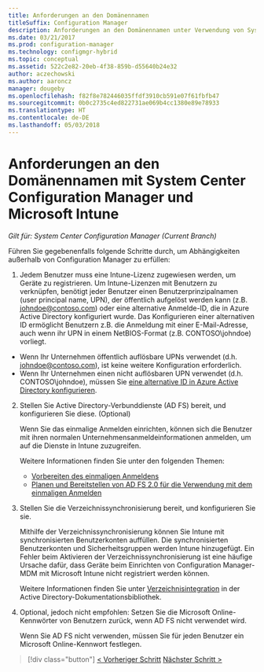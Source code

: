```yaml
---
title: Anforderungen an den Domänennamen
titleSuffix: Configuration Manager
description: Anforderungen an den Domänennamen unter Verwendung von System Center Configuration Manager.
ms.date: 03/21/2017
ms.prod: configuration-manager
ms.technology: configmgr-hybrid
ms.topic: conceptual
ms.assetid: 522c2e82-20eb-4f38-859b-d55640b24e32
author: aczechowski
ms.author: aaroncz
manager: dougeby
ms.openlocfilehash: f82f8e782446035ffdf3910cb591e07f61fbfb47
ms.sourcegitcommit: 0b0c2735c4ed822731ae069b4cc1380e89e78933
ms.translationtype: HT
ms.contentlocale: de-DE
ms.lasthandoff: 05/03/2018
---
```

# <a name="confirm-domain-name-requirements-with-system-center-configuration-manager-and-microsoft-intune"></a>Anforderungen an den Domänennamen mit System Center Configuration Manager und Microsoft Intune

*Gilt für: System Center Configuration Manager (Current Branch)*

Führen Sie gegebenenfalls folgende Schritte durch, um Abhängigkeiten außerhalb von Configuration Manager zu erfüllen:

1. Jedem Benutzer muss eine Intune-Lizenz zugewiesen werden, um Geräte zu registrieren. Um Intune-Lizenzen mit Benutzern zu verknüpfen, benötigt jeder Benutzer einen Benutzerprinzipalnamen (user principal name, UPN), der öffentlich aufgelöst werden kann (z.B. johndoe@contoso.com) oder eine alternative Anmelde-ID, die in Azure Active Directory konfiguriert wurde. Das Konfigurieren einer alternativen ID ermöglicht Benutzern z.B. die Anmeldung mit einer E-Mail-Adresse, auch wenn ihr UPN in einem NetBIOS-Format (z.B. CONTOSO\johndoe) vorliegt.

  - Wenn Ihr Unternehmen öffentlich auflösbare UPNs verwendet (d.h. johndoe@contoso.com), ist keine weitere Konfiguration erforderlich.
  - Wenn Ihr Unternehmen einen nicht auflösbaren UPN verwendet (d.h. CONTOSO\johndoe), müssen Sie [eine alternative ID in Azure Active Directory konfigurieren](https://azure.microsoft.com/documentation/articles/active-directory-aadconnect-get-started-custom/#pages-under-the-section-sync).

2.  Stellen Sie Active Directory-Verbunddienste (AD FS) bereit, und konfigurieren Sie diese. (Optional)

     Wenn Sie das einmalige Anmelden einrichten, können sich die Benutzer mit ihren normalen Unternehmensanmeldeinformationen anmelden, um auf die Dienste in Intune zuzugreifen.

     Weitere Informationen finden Sie unter den folgenden Themen:
    -   [Vorbereiten des einmaligen Anmeldens](http://go.microsoft.com/fwlink/?LinkID=271124)
    -   [Planen und Bereitstellen von AD FS 2.0 für die Verwendung mit dem einmaligen Anmelden](http://go.microsoft.com/fwlink/?LinkID=271125)

3.  Stellen Sie die Verzeichnissynchronisierung bereit, und konfigurieren Sie sie.

     Mithilfe der Verzeichnissynchronisierung können Sie Intune mit synchronisierten Benutzerkonten auffüllen. Die synchronisierten Benutzerkonten und Sicherheitsgruppen werden Intune hinzugefügt. Ein Fehler beim Aktivieren der Verzeichnissynchronisierung ist eine häufige Ursache dafür, dass Geräte beim Einrichten von Configuration Manager-MDM mit Microsoft Intune nicht registriert werden können.

     Weitere Informationen finden Sie unter [Verzeichnisintegration](http://go.microsoft.com/fwlink/?LinkID=271120) in der Active Directory-Dokumentationsbibliothek.

4.  Optional, jedoch nicht empfohlen: Setzen Sie die Microsoft Online-Kennwörter von Benutzern zurück, wenn AD FS nicht verwendet wird.

     Wenn Sie AD FS nicht verwenden, müssen Sie für jeden Benutzer ein Microsoft Online-Kennwort festlegen.

> [!div class="button"]
[< Vorheriger Schritt](create-mdm-collection.md) [Nächster Schritt >](configure-intune-subscription.md)
